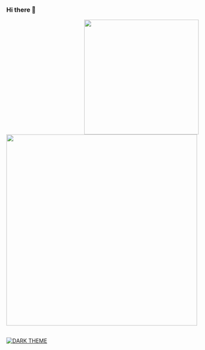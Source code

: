 ### Hi there 👋

<div>

<img src="./img/profil.jpg" width="300" align="right" />

<br/>

<img src="./img/about.jpeg" width="500" />

<br/>

<br/>

[![DARK THEME](https://github-readme-stats.vercel.app/api?username=ALDI33&show_icons=true&theme=dark#gh-dark-mode-only)](https://github.com/ALDI33/ALDI33#gh-dark-mode-only)




